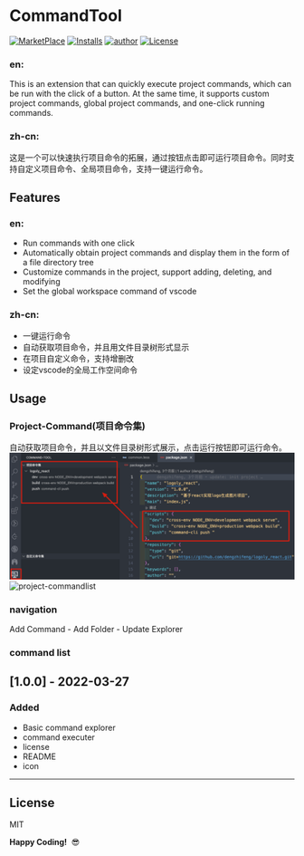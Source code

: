 # CommandTool
[![MarketPlace](https://vsmarketplacebadge.apphb.com/version/stevendeng.commandTool.svg)](https://marketplace.visualstudio.com/items?itemName=stevendeng.commandTool)
[![Installs](https://vsmarketplacebadge.apphb.com/installs-short/stevendeng.commandTool.svg)](https://marketplace.visualstudio.com/items?itemName=stevendeng.commandTool)
[![author](https://img.shields.io/badge/author-@stevendeng-green.svg)](https://marketplace.visualstudio.com/items?itemName=stevendeng.commandTool)
[![License](https://img.shields.io/badge/license-MIT-blue.svg?style=flat)](https://marketplace.visualstudio.com/items/stevendeng.commandTool/license)

### en:
This is an extension that can quickly execute project commands, which can be run with the click of a button. At the same time, it supports custom project commands, global project commands, and one-click running commands.

### zh-cn:
这是一个可以快速执行项目命令的拓展，通过按钮点击即可运行项目命令。同时支持自定义项目命令、全局项目命令，支持一键运行命令。

## Features

### en:
- Run commands with one click
- Automatically obtain project commands and display them in the form of a file directory tree
- Customize commands in the project, support adding, deleting, and modifying
- Set the global workspace command of vscode


### zh-cn:
- 一键运行命令
- 自动获取项目命令，并且用文件目录树形式显示
- 在项目自定义命令，支持增删改
- 设定vscode的全局工作空间命令

## Usage
### Project-Command(项目命令集) 
自动获取项目命令，并且以文件目录树形式展示，点击运行按钮即可运行命令。
![navigation](resources/readme/projectaCommand.png)
![project-commandlist](resources/readme/project.gif)

### navigation

Add Command - Add Folder - Update Explorer


### command list



## [1.0.0] - 2022-03-27
###  Added
- Basic command explorer
- command executer
- license
- README
- icon

-----------------------------------------------------------------------------------------------------------
## License
MIT

**Happy Coding!**  😎

